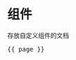 # 组件

存放自定义组件的文档

<script setup>
import { useData } from 'vitepress'

const { page } = useData()
</script>

<pre>{{ page }}</pre>
